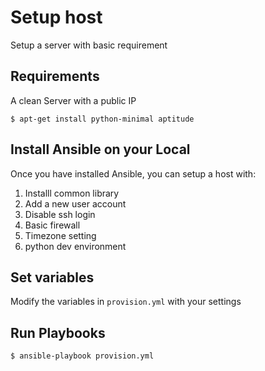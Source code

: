# Setup host

Setup a server with basic requirement

## Requirements

A clean Server with a public IP

```
$ apt-get install python-minimal aptitude
```

## Install Ansible on your Local

Once you have installed Ansible, you can setup a host with:

1. Installl common library
2. Add a new user account
3. Disable ssh login
4. Basic firewall
5. Timezone setting
6. python dev environment

## Set variables

Modify the variables in `provision.yml` with your settings

## Run Playbooks 

```
$ ansible-playbook provision.yml
```
